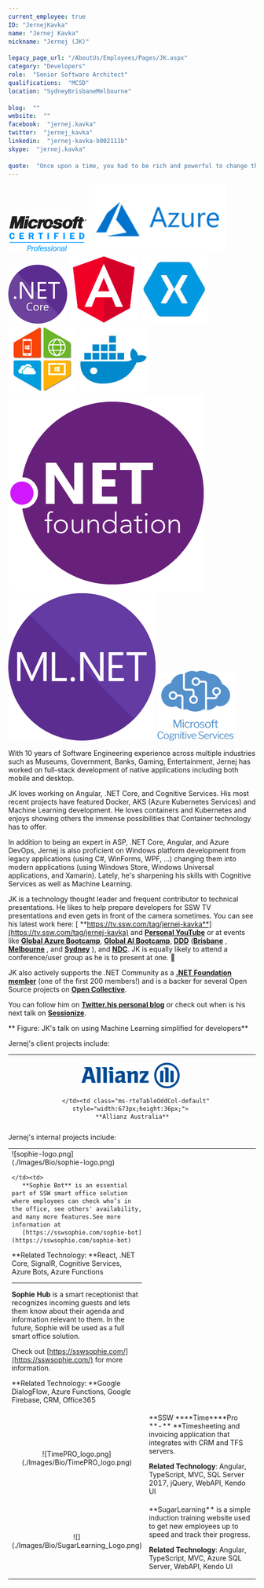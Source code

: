 ```yaml
---
current_employee: true
ID: "JernejKavka"
name: "Jernej Kavka"
nickname: "Jernej (JK)"

legacy_page_url: "/AboutUs/Employees/Pages/JK.aspx"
category: "Developers"
role:  "Senior Software Architect"
qualifications:  "MCSD"
location: "SydneyBrisbaneMelbourne"

blog:  ""
website:  ""
facebook:  "jernej.kavka"
twitter:  "jernej_kavka"
linkedin:  "jernej-kavka-b002111b"
skype:  "jernej.kavka"

quote:  "Once upon a time, you had to be rich and powerful to change the world. Now you just need to be bold and write code."
---
```


 ![](./Images/Bio/MCP.png) 
 ![azure-logo.png](./Images/Bio/azure-logo.png) 
 ![.NET Core](./Images/Bio/dotnetcore.png) 
 ![angular.png](./Images/Bio/angular.png) 
 ![xamarin](./Images/Bio/xamarin.jpg) 
 ![dotnetcode](./Images/Bio/dotnetcode.jpg) 
 ![docker](./Images/Bio/docker.jpg) 
 ![dotnet_foundation_logo.png](./Images/Bio/dotnet_foundation_logo.png) 
![ML.NET-logo.png](./Images/Bio/ML.NET-logo.png) 
![Microsoft-Cognitive-Service-Logo.png](./Images/Bio/Microsoft-Cognitive-Service-Logo.png) 
  

With 10 years of Software Engineering experience across multiple industries such as Museums, Government, Banks, Gaming, Entertainment, Jernej has worked on full-stack development of native applications including both mobile and desktop.  

JK loves working on Angular, .NET Core, and Cognitive Services. His most recent projects have featured Docker, AKS (Azure Kubernetes Services) and Machine Learning development. He loves containers and Kubernetes and enjoys showing others the immense possibilities that Container technology has to offer.  

In addition to being an expert in ASP, .NET Core, Angular, and Azure DevOps, Jernej is also proficient on Windows platform development from legacy applications (using C#, WinForms, WPF, …) changing them into modern applications (using Windows Store, Windows Universal applications, and Xamarin). Lately, he's sharpening his skills with Cognitive Services as well as Machine Learning.  

JK is a technology thought leader and frequent contributor to technical presentations. He likes to help prepare developers for SSW TV presentations and even gets in front of the camera sometimes. You can see his latest work here: [ **https://tv.ssw.com/tag/jernej-kavka**](https://tv.ssw.com/tag/jernej-kavka) and [**Personal YouTube**](https://www.youtube.com/watch?v=3VPHV1902OQ&list=PLO0Fq_pphtfEHluXtyaX-IYy4vV2QxYeS) or at events like [ **Global Azure Bootcamp**](https://global.azurebootcamp.net/), [**Global AI Bootcamp**](https://brisbanebootcamp.com/), [ **DDD**](https://dddbrisbane.com/) ([**Brisbane**](https://dddbrisbane.com/) , [ **Melbourne**](https://www.dddmelbourne.com/) , and [ **Sydney**](https://www.dddsydney.com.au/) ), and [ **NDC**](https://ndcsydney.com/). JK is equally likely to attend a conference/user group as he is to present at one. 🧐

JK also actively supports the .NET Community as a [ **.NET Foundation member**](https://dotnetfoundation.org/) (one of the first 200 members!) and is a backer for several Open Source projects on [ **Open Collective**](https://opencollective.com/jernej-kavka).  

You can follow him on [ **Twitter,**](https://twitter.com/jernej_kavka)[**his personal blog**](https://jkdev.me/) or check out when is his next talk on [ **Sessionize**](https://sessionize.com/jernej-kavka/).  

   ** Figure: JK's talk on using Machine Learning simplified for developers**  

Jernej's client projects include:  

<table class="ms-rteTable-default" width="100%" cellspacing="0" style="height:146px;"><tbody><tr class="ms-rteTableEvenRow-default"><td class="ms-rteTableEvenCol-default" style="width:165px;height:36px;text-align:center;">

  ![Allianz_logo_logotype.png](./Images/Bio/Allianz_logo_logotype.png) 


       </td><td class="ms-rteTableOddCol-default" style="width:673px;height:36px;">
       **Allianz Australia**  
The project focus was building a B2B and B2C web application using micro-services, and service buses, using Angular with ngrx and .NET Core.  

Additionally, we were responsible for developing systems for 3rd parties to integrate with, creating a  flexible website that can display dynamic content for Allianz partners.  

**Related Technologies**: Angular with ngrx, .NET Core, EF Core, NService Bus  

</td></tr><tr class="ms-rteTableFooterRow-default"><td rowspan="1" class="ms-rteTableFooterEvenCol-default" style="width:165px;height:36px;text-align:center;">  
![d_ir_video_4_213c78534d79be0271befa34ca744fa7.jpg](./Images/Bio/d_ir_video_4_213c78534d79be0271befa34ca744fa7.jpg) 
</td><td rowspan="1" class="ms-rteTableFooterOddCol-default" style="width:673px;height:36px;"> 
       ** Banpu**  
Banpu engaged SSW to develop a PWA application that can be used online and offline in various situations. We have worked with several different teams from different countries and parts of Australia, and the main focus for SSW was delivering micro-services, offline and syncing capabilities of the PWA application, a desktop administration website, the mobile UX animations, and migrating data from Excel spreadsheets. We delivered all of the features with high code coverage with unit and component tests.  

**Related Technologies**: React, PWA, CosmosDB, NodeJS, .NET Core  
</td></tr><tr class="ms-rteTableOddRow-default"><td rowspan="1" class="ms-rteTableEvenCol-default" style="width:165px;height:36px;text-align:center;">  

![Long Service Corporation](./Images/Bio/LongServiceCorporation.gif) 
  

</td><td rowspan="1" class="ms-rteTableOddCol-default" style="width:673px;height:36px;">

  <strong class="ms-rteThemeForeColor-2-0">Long Service Corporation**  
Long Service Corporation engaged SSW to redesign and refactor their Worker Portal application, used by workers to download their statements. This application will be extended to include claims for workers. The new software design of the application includes multiple services that can be shared between projects.

 **Related Technologies**: ASP.Net MVC, Entity Framework, WebAPI, TypeScript, jQuery  

</strong></td></tr><tr class="ms-rteTableEvenRow-default"><td class="ms-rteTableEvenCol-default" style="width:165px;height:36px;text-align:center;">

  ![Infomedia](./Images/Bio/infomedia-logo.png) 


       </td><td class="ms-rteTableOddCol-default" style="width:673px;height:36px;">
       **Infomedia**  
The project consisted of upgrading applications to a newer version of the Angular framework which resulted in improving the overall application performance for users.  

**Related Technologies**: Angular, TypeScript  
</td></tr></tbody></table> 

 Jernej's internal projects include:  

<table class="ms-rteTable-default" cellspacing="0" style="width:100%;"><tbody><tr><td> 
       ![sophie-logo.png](./Images/Bio/sophie-logo.png) 
 

    </td><td> 
       **Sophie Bot** is an essential part of SSW smart office solution where employees can check who’s in the office, see others' availability, and many more features.See more information at 
       [https://sswsophie.com/sophie-bot](https://sswsophie.com/sophie-bot)  

**Related Technology: **React, .NET Core, SignalR, Cognitive Services, Azure Bots, Azure Functions  

* * *

**Sophie Hub** is a smart receptionist that recognizes incoming guests and lets them know about their agenda and information relevant to them. In the future, Sophie will be used as a full smart office solution.  

Check out 
       [https://sswsophie.com/](https://sswsophie.com/) for more information.  

**Related Technology: **Google DialogFlow, Azure Functions,  Google Firebase, CRM, Office365  
</td></tr><tr><td class="ms-rteTable-default" style="width:1%;text-align:center;">![TimePRO_logo.png](./Images/Bio/TimePRO_logo.png) 
  
</td><td class="ms-rteTable-default" style="width:50%;">
       **SSW ****Time****Pro **-** **Timesheeting and invoicing application that integrates with CRM and TFS servers.  

**Related Technology**: Angular, TypeScript, MVC, SQL Server 2017, jQuery, WebAPI, Kendo UI  
</td></tr><tr><td class="ms-rteTable-default" style="width:1%;text-align:center;">![](./Images/Bio/SugarLearning_Logo.png) 
</td><td class="ms-rteTable-default"> 
       **SugarLearning** is a simple induction training website used to get new employees up to speed and track their progress.  

**Related Technology**: Angular, TypeScript, MVC, Azure SQL Server, WebAPI, Kendo UI  
</td></tr></tbody></table> 
